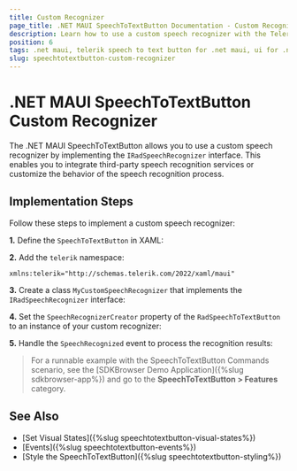 ```yaml
---
title: Custom Recognizer
page_title: .NET MAUI SpeechToTextButton Documentation - Custom Recognizer
description: Learn how to use a custom speech recognizer with the Telerik SpeechToTextButton for .NET MAUI.
position: 6
tags: .net maui, telerik speech to text button for .net maui, ui for .net maui, custom recognizer, microsoft .net maui
slug: speechtotextbutton-custom-recognizer
---
```


# .NET MAUI SpeechToTextButton Custom Recognizer

The .NET MAUI SpeechToTextButton allows you to use a custom speech recognizer by implementing the `IRadSpeechRecognizer` interface. This enables you to integrate third-party speech recognition services or customize the behavior of the speech recognition process.

## Implementation Steps

Follow these steps to implement a custom speech recognizer:

**1.** Define the `SpeechToTextButton` in XAML:

<snippet id='speechtotext-custom-recognizer' />

**2.** Add the `telerik` namespace:

```XAML
xmlns:telerik="http://schemas.telerik.com/2022/xaml/maui"
```

**3.** Create a class `MyCustomSpeechRecognizer` that implements the `IRadSpeechRecognizer` interface:

<snippet id='speechtotext-mycustomrecognizer' />

**4.** Set the `SpeechRecognizerCreator` property of the `RadSpeechToTextButton` to an instance of your custom recognizer:

<snippet id='speechtotext-speech-recognizer-creator' />

**5.** Handle the `SpeechRecognized` event to process the recognition results:

<snippet id='speechtotext-events-speech-recognized' />

> For a runnable example with the SpeechToTextButton Commands scenario, see the [SDKBrowser Demo Application]({%slug sdkbrowser-app%}) and go to the **SpeechToTextButton > Features** category.

## See Also

- [Set Visual States]({%slug speechtotextbutton-visual-states%})
- [Events]({%slug speechtotextbutton-events%})
- [Style the SpeechToTextButton]({%slug speechtotextbutton-styling%})